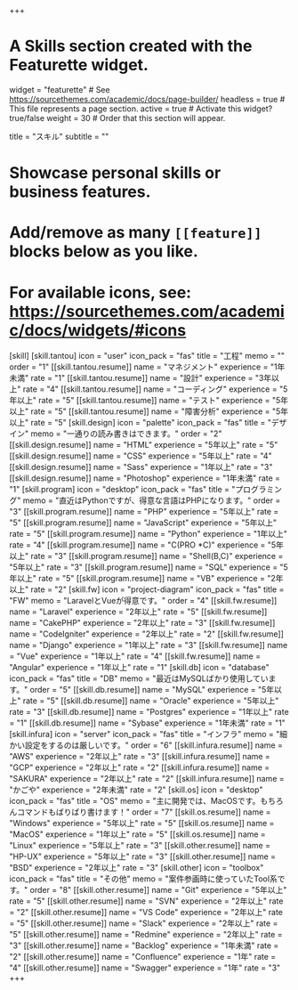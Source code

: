 +++
# A Skills section created with the Featurette widget.
widget = "featurette"  # See https://sourcethemes.com/academic/docs/page-builder/
headless = true  # This file represents a page section.
active = true  # Activate this widget? true/false
weight = 30  # Order that this section will appear.

title = "スキル"
subtitle = ""

# Showcase personal skills or business features.
# 
# Add/remove as many `[[feature]]` blocks below as you like.
# 
# For available icons, see: https://sourcethemes.com/academic/docs/widgets/#icons

[skill]
  [skill.tantou]
    icon = "user"
    icon_pack = "fas"
    title = "工程"
    memo = ""
    order = "1"
    [[skill.tantou.resume]]
      name = "マネジメント"
      experience = "1年未満"
      rate = "1"
    [[skill.tantou.resume]]
      name = "設計"
      experience = "3年以上"
      rate = "4"
    [[skill.tantou.resume]]
      name = "コーディング"
      experience = "5年以上"
      rate = "5"
    [[skill.tantou.resume]]
      name = "テスト"
      experience = "5年以上"
      rate = "5"
    [[skill.tantou.resume]]
      name = "障害分析"
      experience = "5年以上"
      rate = "5"
  [skill.design]
    icon = "palette"
    icon_pack = "fas"
    title = "デザイン"
    memo = "一通りの読み書きはできます。"
    order = "2"
    [[skill.design.resume]]
      name = "HTML"
      experience = "5年以上"
      rate = "5"
    [[skill.design.resume]]
      name = "CSS"
      experience = "5年以上"
      rate = "4"
    [[skill.design.resume]]
      name = "Sass"
      experience = "1年以上"
      rate = "3"
    [[skill.design.resume]]
      name = "Photoshop"
      experience = "1年未満"
      rate = "1"
  [skill.program]
    icon = "desktop"
    icon_pack = "fas"
    title = "プログラミング"
    memo = "直近はPythonですが、得意な言語はPHPになります。"
    order = "3"
    [[skill.program.resume]]
      name = "PHP"
      experience = "5年以上"
      rate = "5"
    [[skill.program.resume]]
      name = "JavaScript"
      experience = "5年以上"
      rate = "5"
    [[skill.program.resume]]
      name = "Python"
      experience = "1年以上"
      rate = "4"
    [[skill.program.resume]]
      name = "C(PRO *C)"
      experience = "5年以上"
      rate = "3"
    [[skill.program.resume]]
      name = "Shell(B,C)"
      experience = "5年以上"
      rate = "3"
    [[skill.program.resume]]
      name = "SQL"
      experience = "5年以上"
      rate = "5"
    [[skill.program.resume]]
      name = "VB"
      experience = "2年以上"
      rate = "2"
  [skill.fw]
    icon = "project-diagram"
    icon_pack = "fas"
    title = "FW"
    memo = "LaravelとVueが得意です。"
    order = "4"
    [[skill.fw.resume]]
      name = "Laravel"
      experience = "2年以上"
      rate = "5"
    [[skill.fw.resume]]
      name = "CakePHP"
      experience = "2年以上"
      rate = "3"
    [[skill.fw.resume]]
      name = "CodeIgniter"
      experience = "2年以上"
      rate = "2"
    [[skill.fw.resume]]
      name = "Django"
      experience = "1年以上"
      rate = "3"
    [[skill.fw.resume]]
      name = "Vue"
      experience = "1年以上"
      rate = "4"
    [[skill.fw.resume]]
      name = "Angular"
      experience = "1年以上"
      rate = "1"
  [skill.db]
    icon = "database"
    icon_pack = "fas"
    title = "DB"
    memo = "最近はMySQLばかり使用しています。"
    order = "5"
    [[skill.db.resume]]
      name = "MySQL"
      experience = "5年以上"
      rate = "5"
    [[skill.db.resume]]
      name = "Oracle"
      experience = "5年以上"
      rate = "3"
    [[skill.db.resume]]
      name = "Postgres"
      experience = "1年以上"
      rate = "1"
    [[skill.db.resume]]
      name = "Sybase"
      experience = "1年未満"
      rate = "1"
  [skill.infura]
    icon = "server"
    icon_pack = "fas"
    title = "インフラ"
    memo = "細かい設定をするのは厳しいです。"
    order = "6"
    [[skill.infura.resume]]
      name = "AWS"
      experience = "2年以上"
      rate = "3"
    [[skill.infura.resume]]
      name = "GCP"
      experience = "2年以上"
      rate = "2"
    [[skill.infura.resume]]
      name = "SAKURA"
      experience = "2年以上"
      rate = "2"
    [[skill.infura.resume]]
      name = "かごや"
      experience = "2年未満"
      rate = "2"
  [skill.os]
    icon = "desktop"
    icon_pack = "fas"
    title = "OS"
    memo = "主に開発では、MacOSです。もちろんコマンドもばりばり書けます！"
    order = "7"
    [[skill.os.resume]]
      name = "Windows"
      experience = "5年以上"
      rate = "5"
    [[skill.os.resume]]
      name = "MacOS"
      experience = "1年以上"
      rate = "5"
    [[skill.os.resume]]
      name = "Linux"
      experience = "5年以上"
      rate = "3"
    [[skill.other.resume]]
      name = "HP-UX"
      experience = "5年以上"
      rate = "3"
    [[skill.other.resume]]
      name = "BSD"
      experience = "2年以上"
      rate = "3"
  [skill.other]
    icon = "toolbox"
    icon_pack = "fas"
    title = "その他"
    memo = "案件参画時に使っていたTool系です。"
    order = "8"
    [[skill.other.resume]]
      name = "Git"
      experience = "5年以上"
      rate = "5"
    [[skill.other.resume]]
      name = "SVN"
      experience = "2年以上"
      rate = "2"
    [[skill.other.resume]]
      name = "VS Code"
      experience = "2年以上"
      rate = "5"
    [[skill.other.resume]]
      name = "Slack"
      experience = "2年以上"
      rate = "5"
    [[skill.other.resume]]
      name = "Redmine"
      experience = "2年以上"
      rate = "3"
    [[skill.other.resume]]
      name = "Backlog"
      experience = "1年未満"
      rate = "2"
    [[skill.other.resume]]
      name = "Confluence"
      experience = "1年"
      rate = "4"
    [[skill.other.resume]]
      name = "Swagger"
      experience = "1年"
      rate = "3"
+++
